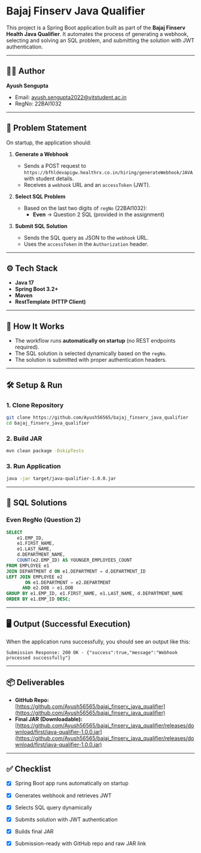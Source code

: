 # Bajaj Finserv Java Qualifier

This project is a Spring Boot application built as part of the **Bajaj Finserv Health Java Qualifier**. It automates the process of generating a webhook, selecting and solving an SQL problem, and submitting the solution with JWT authentication.

---

## 👨‍💻 Author
**Ayush Sengupta**  
- Email: ayush.sengupta2022@vitstudent.ac.in 
- RegNo: 22BAI1032

---

## 📌 Problem Statement

On startup, the application should:

1. **Generate a Webhook**
   - Sends a POST request to `https://bfhldevapigw.healthrx.co.in/hiring/generateWebhook/JAVA` with student details.
   - Receives a `webhook` URL and an `accessToken` (JWT).

2. **Select SQL Problem**
   - Based on the last two digits of `regNo` (22BAI1032):
     - **Even** → Question 2 SQL (provided in the assignment)

3. **Submit SQL Solution**
   - Sends the SQL query as JSON to the `webhook` URL.
   - Uses the `accessToken` in the `Authorization` header.

---

## ⚙️ Tech Stack
- **Java 17**
- **Spring Boot 3.2+**
- **Maven**
- **RestTemplate (HTTP Client)**

---

## 🚀 How It Works
- The workflow runs **automatically on startup** (no REST endpoints required).
- The SQL solution is selected dynamically based on the `regNo`.
- The solution is submitted with proper authentication headers.

---

## 🛠 Setup & Run

### 1. Clone Repository
```bash
git clone https://github.com/Ayush56565/bajaj_finserv_java_qualifier
cd bajaj_finserv_java_qualifier
```

### 2. Build JAR
```bash
mvn clean package -DskipTests
```

### 3. Run Application
```bash
java -jar target/java-qualifier-1.0.0.jar
```
---

## 📜 SQL Solutions


### Even RegNo (Question 2)
```sql
SELECT
    e1.EMP_ID,
    e1.FIRST_NAME,
    e1.LAST_NAME,
    d.DEPARTMENT_NAME,
    COUNT(e2.EMP_ID) AS YOUNGER_EMPLOYEES_COUNT
FROM EMPLOYEE e1
JOIN DEPARTMENT d ON e1.DEPARTMENT = d.DEPARTMENT_ID
LEFT JOIN EMPLOYEE e2
       ON e1.DEPARTMENT = e2.DEPARTMENT
      AND e2.DOB > e1.DOB
GROUP BY e1.EMP_ID, e1.FIRST_NAME, e1.LAST_NAME, d.DEPARTMENT_NAME
ORDER BY e1.EMP_ID DESC;
```

---


## 🖥️ Output (Successful Execution)

When the application runs successfully, you should see an output like this:

```
Submission Response: 200 OK - {"success":true,"message":"Webhook processed successfully"}
```

---

## 📦 Deliverables
- **GitHub Repo:** [https://github.com/Ayush56565/bajaj_finserv_java_qualifier](https://github.com/Ayush56565/bajaj_finserv_java_qualifier)
- **Final JAR (Downloadable):** [https://github.com/Ayush56565/bajaj_finserv_java_qualifier/releases/download/first/java-qualifier-1.0.0.jar](https://github.com/Ayush56565/bajaj_finserv_java_qualifier/releases/download/first/java-qualifier-1.0.0.jar)

---

## ✅ Checklist
- [x] Spring Boot app runs automatically on startup
- [x] Generates webhook and retrieves JWT
- [x] Selects SQL query dynamically
- [x] Submits solution with JWT authentication
- [x] Builds final JAR
- [x] Submission-ready with GitHub repo and raw JAR link

